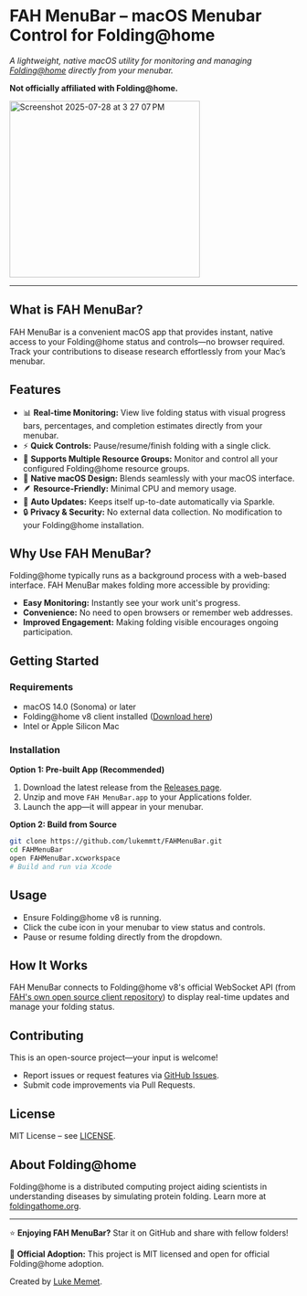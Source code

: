 # FAH MenuBar – macOS Menubar Control for Folding\@home

*A lightweight, native macOS utility for monitoring and managing *[*Folding@home*](https://foldingathome.org)* directly from your menubar.*

**Not officially affiliated with Folding\@home.**

<img width="333" height="309" alt="Screenshot 2025-07-28 at 3 27 07 PM" src="https://github.com/user-attachments/assets/820cccac-079e-4f06-9cc2-d723b0641510" />

---

## What is FAH MenuBar?

FAH MenuBar is a convenient macOS app that provides instant, native access to your Folding\@home status and controls—no browser required. Track your contributions to disease research effortlessly from your Mac’s menubar.


## Features

- 📊 **Real-time Monitoring:** View live folding status with visual progress bars, percentages, and completion estimates directly from your menubar.
- ⚡ **Quick Controls:** Pause/resume/finish folding with a single click.
- 🔧 **Supports Multiple Resource Groups:** Monitor and control all your configured Folding@home resource groups.
- 🎨 **Native macOS Design:** Blends seamlessly with your macOS interface.
- 🪶 **Resource-Friendly:** Minimal CPU and memory usage.
- 🔄 **Auto Updates:** Keeps itself up-to-date automatically via Sparkle.
- 🔒 **Privacy & Security:** No external data collection. No modification to your Folding@home installation.


## Why Use FAH MenuBar?

Folding\@home typically runs as a background process with a web-based interface. FAH MenuBar makes folding more accessible by providing:

- **Easy Monitoring:** Instantly see your work unit's progress.
- **Convenience:** No need to open browsers or remember web addresses.
- **Improved Engagement:** Making folding visible encourages ongoing participation.

## Getting Started

### Requirements

- macOS 14.0 (Sonoma) or later
- Folding\@home v8 client installed ([Download here](https://foldingathome.org/start-folding/))
- Intel or Apple Silicon Mac

### Installation

**Option 1: Pre-built App (Recommended)**

1. Download the latest release from the [Releases page](https://github.com/lukemmtt/FAHMenuBar/releases).
2. Unzip and move `FAH MenuBar.app` to your Applications folder.
3. Launch the app—it will appear in your menubar.

**Option 2: Build from Source**

```bash
git clone https://github.com/lukemmtt/FAHMenuBar.git
cd FAHMenuBar
open FAHMenuBar.xcworkspace
# Build and run via Xcode
```

## Usage

- Ensure Folding\@home v8 is running.
- Click the cube icon in your menubar to view status and controls.
- Pause or resume folding directly from the dropdown.

## How It Works

FAH MenuBar connects to Folding\@home v8's official WebSocket API (from [FAH's own open source client repository](https://github.com/FoldingAtHome/fah-client-bastet)) to display real-time updates and manage your folding status.

## Contributing

This is an open-source project—your input is welcome!

- Report issues or request features via [GitHub Issues](https://github.com/lukemmtt/FAHMenuBar/issues).
- Submit code improvements via Pull Requests.

## License

MIT License – see [LICENSE](LICENSE).

## About Folding\@home

Folding\@home is a distributed computing project aiding scientists in understanding diseases by simulating protein folding. Learn more at [foldingathome.org](https://foldingathome.org).

---

⭐ **Enjoying FAH MenuBar?** Star it on GitHub and share with fellow folders!

🤝 **Official Adoption:** This project is MIT licensed and open for official Folding\@home adoption.

Created by [Luke Memet](https://github.com/lukemmtt).

